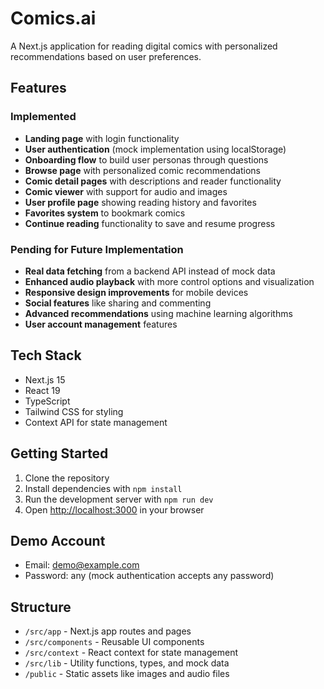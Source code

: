 # Comics.ai

A Next.js application for reading digital comics with personalized recommendations based on user preferences.

## Features

### Implemented
- **Landing page** with login functionality
- **User authentication** (mock implementation using localStorage)
- **Onboarding flow** to build user personas through questions
- **Browse page** with personalized comic recommendations
- **Comic detail pages** with descriptions and reader functionality
- **Comic viewer** with support for audio and images
- **User profile page** showing reading history and favorites
- **Favorites system** to bookmark comics
- **Continue reading** functionality to save and resume progress

### Pending for Future Implementation
- **Real data fetching** from a backend API instead of mock data
- **Enhanced audio playback** with more control options and visualization
- **Responsive design improvements** for mobile devices
- **Social features** like sharing and commenting
- **Advanced recommendations** using machine learning algorithms
- **User account management** features

## Tech Stack
- Next.js 15
- React 19
- TypeScript
- Tailwind CSS for styling
- Context API for state management

## Getting Started

1. Clone the repository
2. Install dependencies with `npm install`
3. Run the development server with `npm run dev`
4. Open [http://localhost:3000](http://localhost:3000) in your browser

## Demo Account
- Email: demo@example.com
- Password: any (mock authentication accepts any password)

## Structure
- `/src/app` - Next.js app routes and pages
- `/src/components` - Reusable UI components
- `/src/context` - React context for state management
- `/src/lib` - Utility functions, types, and mock data
- `/public` - Static assets like images and audio files
